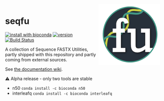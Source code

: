  
<img alt="seqfu logo" align="right" width="200" height="200" src="https://github.com/quadram-institute-bioscience/seqfu/raw/master/docs/seqfu-logo-small.png">

# seqfu

[![install with bioconda](https://img.shields.io/badge/install%20with-bioconda-brightgreen.svg?style=flat)](http://bioconda.github.io/recipes/seqfu/README.html)
[![version](https://img.shields.io/conda/vn/bioconda/seqfu?label=seqfu)](https://anaconda.org/bioconda/seqfu)
[![Build Status](https://travis-ci.org/quadram-institute-bioscience/seqfu.svg?branch=master)](https://travis-ci.org/quadram-institute-bioscience/seqfu)

A collection of Sequence FASTX Utilities, partly shipped with this repository and partly coming from external sources.

See [the documentation wiki](https://github.com/quadram-institute-bioscience/seqfu/wiki).


:warning: Alpha release - only two tools are stable
 * n50 `conda install -c bioconda n50`
 * interleafq `conda install -c bioconda interleafq`
